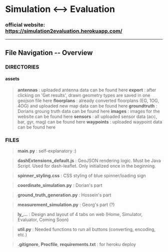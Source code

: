# Simulation ⟷  Evaluation

### official website: https://simulation2evaluation.herokuapp.com/

---
## File Navigation -- Overview
### DIRECTORIES
#### assets
> **antennas** : uploaded antenna data can be found here
> **export** : after clicking on 'Get results', drawn geometry types are saved in one geojson file here 
> **floorplans** : already converted floorplans (EG, 1OG, 4OG) and uploaded new map data can be found here
> **groundtruth** : Dorians groung truth data can be found here
> **images** : images for the website can be found here
> **sensors** : all uploaded sensor data (acc, bar, gyr, mag) can be found here
> **waypoints** : uploaded waypoint data can be found here

### FILES
> **main.py** : self-explanatory :)

> **dashExtensions_default.js** : GeoJSON rendering logic. Must be Java Script. Used for dash-leaflet. Only initialized once in the beginning.

> **spinner_styling.css** : CSS styling of blue spinner/loading sign

> **coordinate_simulation.py** : Dorian's part

> **ground_truth_generation.py** : Hossein's part

> **measurement_simulation.py** : Georg's part (?)

> **ly_...** : Design and layout of 4 tabs on web (Home, Simulator, Evaluator, Coming Soon)

> **util.py** : Needed functions to run all buttons (converting, encoding, etc.)

> **.gitignore**, **Procfile**, **requirements.txt** : for heroku deploy

